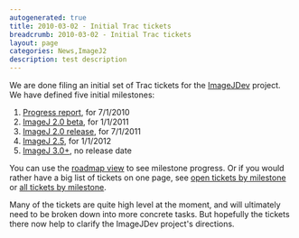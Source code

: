 ```yaml
---
autogenerated: true
title: 2010-03-02 - Initial Trac tickets
breadcrumb: 2010-03-02 - Initial Trac tickets
layout: page
categories: News,ImageJ2
description: test description
---
```


We are done filing an initial set of Trac tickets for the [ImageJDev](ImageJ2 "wikilink") project. We have defined five initial milestones:

1.  [Progress report](http://trac.imagej.net/milestone/progress-report), for 7/1/2010
2.  [ImageJ 2.0 beta](http://trac.imagej.net/milestone/imagej-2.0-beta), for 1/1/2011
3.  [ImageJ 2.0 release](http://trac.imagej.net/milestone/imagej-2.0-release), for 7/1/2011
4.  [ImageJ 2.5](http://trac.imagej.net/milestone/imagej-2.5), for 1/1/2012
5.  [ImageJ 3.0+](http://trac.imagej.net/milestone/imagej-3.0), no release date

You can use the [roadmap view](http://trac.imagej.net/roadmap) to see milestone progress. Or if you would rather have a big list of tickets on one page, see [open tickets by milestone](http://trac.imagej.net/report/3) or [all tickets by milestone](http://trac.imagej.net/report/6).

Many of the tickets are quite high level at the moment, and will ultimately need to be broken down into more concrete tasks. But hopefully the tickets there now help to clarify the ImageJDev project's directions.

 
